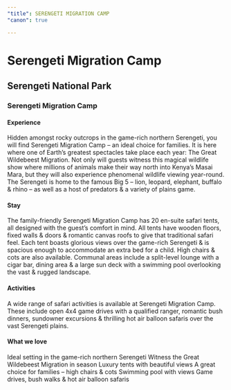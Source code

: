 ```yaml
---
"title": SERENGETI MIGRATION CAMP
"canon": true

---
```


# Serengeti Migration Camp
## Serengeti National Park
### Serengeti Migration Camp

#### Experience
Hidden amongst rocky outcrops in the game-rich northern Serengeti, you will find Serengeti Migration Camp – an ideal choice for families.
It is here where one of Earth’s greatest spectacles take place each year:  The Great Wildebeest Migration.  Not only will guests witness this magical wildlife show where millions of animals make their way north into Kenya’s Masai Mara, but they will also experience phenomenal wildlife viewing year-round.
The Serengeti is home to the famous Big 5 – lion, leopard, elephant, buffalo &amp; rhino – as well as a host of predators &amp; a variety of plains game.

#### Stay
The family-friendly Serengeti Migration Camp has 20 en-suite safari tents, all designed with the guest’s comfort in mind.
All tents have wooden floors, fixed walls &amp; doors &amp; romantic canvas roofs to give that traditional safari feel.  Each tent boasts glorious views over the game-rich Serengeti &amp; is spacious enough to accommodate an extra bed for a child.  High chairs &amp; cots are also available.
Communal areas include a split-level lounge with a cigar bar, dining area &amp; a large sun deck with a swimming pool overlooking the vast &amp; rugged landscape.

#### Activities
A wide range of safari activities is available at Serengeti Migration Camp.
These include open 4x4 game drives with a qualified ranger, romantic bush dinners, sundowner excursions &amp; thrilling hot air balloon safaris over the vast Serengeti plains.


#### What we love
Ideal setting in the game-rich northern Serengeti
Witness the Great Wildebeest Migration in season
Luxury tents with beautiful views
A great choice for families – high chairs &amp; cots
Swimming pool with views
Game drives, bush walks &amp; hot air balloon safaris
